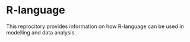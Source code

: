 # R-language
This reprocitory provides information on how R-language can be used in modelling and data analysis.
